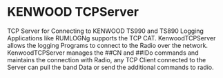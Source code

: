 # KENWOOD TCPServer
TCP Server for Connecting to KENWOOD TS990 and TS890
Logging Applications like RUMLOGNg supports the TCP CAT.  KenwoodTCPServer allows the logging Programs to connect to the Radio over the network.
KenwoodTCPServer manages the ##CN and ##IDo commands and maintains the connection with Radio, any TCP Client connected to the Server can pull the band Data or send the additional commands to radio. 
